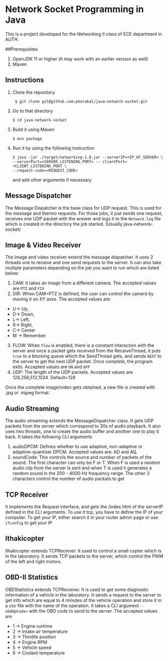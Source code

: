 # Network Socket Programming in Java
This is a project developed for the Networking II class of ECE department in AUTH. 

##Prerequisites
1.  OpenJDK 11 or higher (it may work with an earlier version as well)
2.  Maven

## Instructions
1. Clone the repository
    
   ```shell
    $ git clone git@github.com:pkarakal/java-network-socket.git
    ```
2. Go to that directory
     ```shell
    $ cd java-network-socket
     ```
3. Build it using Maven
    ```shell
   $ mvn package
    ```
4. Run it by using the following instruction
    ```shell
   $ java -jar ./target/networking-1.0.jar --serverIP=<IP_OF_SERVER> \
    --serverPort=<SERVER_LISTENING_PORT> -- clientPort=<CLIENT_LISTENING_PORT \
    --request-code=<REQUEST_CODE> 
    ```
   and add other arguments if necessary

## Message Dispatcher
The Message Dispatcher is the base class for UDP request. This is used for the message and thermo
requests. 
For those jobs, it just sends one request, receives one UDP packet with the answer and logs it 
to the `Network.log` file which is created in the directory the job started. (Usually java-network-socket)


## Image & Video Receiver
The image and video receiver extend the message dispatcher. It uses 2 threads one to receive and one
send requests to the server. It can also take multiple parameters depending on the job you want to 
run which are listed below:
1. CAM: It takes an image from a different camera. The accepted values are `PTZ` and `FIX`
2. DIR: When CAM=PTZ is defined, the user can control the camera by moving it on XY axes. 
The accepted values are: 
*  U-> Up,
*  D-> Down,
*  L-> Left,
*  R-> Right,
*  C-> Center
*  M -> Remember
3. FLOW: When `flow` is enabled, there is a constant interaction with the server and once 
a packet gets received from the ReceiveThread, it puts `true` to a blocking queue which the 
SendThread gets, and sends `NEXT` to the server to get the next UDP packet. Once complete, 
the program exits. Accepted values are `ON` and `OFF` 
4. UDP: The length of the UDP packets. Accepted values are 128,256,512,1024. Default=128

Once the complete image/video gets obtained, a new file is created with .jpg or .mjpeg format. 

## Audio Streaming
The audio streaming extends the MessageDispatcher class. It gets UDP packets from the server
which correspond to 30s of audio playback. It also uses two threads, one to create the audio 
buffer and another one to play it back. It takes the following CLI arguments
1. audioDPCM: Defines whether to use adaptive, non-adaptive or adaptive-quantiser DPCM.
Accepted values are: AD and AQ.
2. soundCode: This controls the source and number of packets of the sound. The first character
can only be F or T. When F is used a random audio clip from the server is sent and when T is
used it generates a random sound in the 200 - 4000 Hz frequency range. The other 3 characters 
control the number of audio packats to get

## TCP Receiver
It implements the Request interface, and gets the /index.html of the serverIP defined in the CLI 
arguments. To use it tcp, you have to define the IP of your computer. To get your IP, either 
search it in your router admin page or use `ifconfig` to get your IP

## Ithakicopter 
Ithakicopter extends TCPReceiver. It used to control a small copter which is in the laboratory. 
It sends TCP packets to the server, which control the PWM of the left and right motors. 

## OBD-II Statistics
OBDStatistics extends TCPReceiver. It is used to get some diagnostic information of a vehicle
in the laboratory. It sends a request to the server to get info which are equal to 4 minutes of 
the vehicle operation and store it in a csv file with the name of the operation. It takes a CLI 
argument `--obdOpCode=` with the OBD code to send to the server. The accepted values are
*  1 -> Engine runtime
*  2 -> Intake air temperature
*  3 -> Throttle position
*  4 -> Engine RPM
*  5 -> Vehicle speed
*  6 -> Coolant temperature
